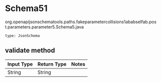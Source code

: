 # Schema51
org.openapijsonschematools.paths.fakeparametercollisions1ababselfab.post.parameters.parameter5.Schema5.java
```
type: JsonSchema
```

## validate method
| Input Type | Return Type | Notes |
| ---------- | ----------- | ----- |
| String | String | |
